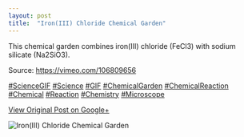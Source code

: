 ```yaml
---
layout: post
title:  "Iron(III) Chloride Chemical Garden"
---
```


This chemical garden combines iron(III) chloride (FeCl3) with sodium silicate
(Na2SiO3).  
  
Source: <https://vimeo.com/106809656>  
  
[#ScienceGIF](https://plus.google.com/s/%23ScienceGIF/posts)
[#Science](https://plus.google.com/s/%23Science/posts)
[#GIF](https://plus.google.com/s/%23GIF/posts)
[#ChemicalGarden](https://plus.google.com/s/%23ChemicalGarden/posts)
[#ChemicalReaction](https://plus.google.com/s/%23ChemicalReaction/posts)
[#Chemical](https://plus.google.com/s/%23Chemical/posts)
[#Reaction](https://plus.google.com/s/%23Reaction/posts)
[#Chemistry](https://plus.google.com/s/%23Chemistry/posts)
[#Microscope](https://plus.google.com/s/%23Microscope/posts)

[View Original Post on Google+](https://plus.google.com/+ColinSullender/posts/EdFWn67zXtQ)

![Iron(III) Chloride Chemical Garden](/assets/img/2015-06-18-IronIII-Chloride-Chemical-Garden.gif)
